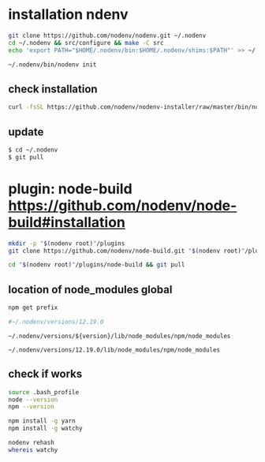 # installation ndenv


```bash
git clone https://github.com/nodenv/nodenv.git ~/.nodenv
cd ~/.nodenv && src/configure && make -C src
echo 'export PATH="$HOME/.nodenv/bin:$HOME/.nodenv/shims:$PATH"' >> ~/.bashrc

~/.nodenv/bin/nodenv init
```

## check installation

```bash
curl -fsSL https://github.com/nodenv/nodenv-installer/raw/master/bin/nodenv-doctor | bash
```

## update

```bash
$ cd ~/.nodenv
$ git pull
```

# plugin: node-build https://github.com/nodenv/node-build#installation

```bash
mkdir -p "$(nodenv root)"/plugins
git clone https://github.com/nodenv/node-build.git "$(nodenv root)"/plugins/node-build

cd "$(nodenv root)"/plugins/node-build && git pull
```



## location of node_modules global


```bash
npm get prefix

#~/.nodenv/versions/12.19.0
```


```
~/.nodenv/versions/${version}/lib/node_modules/npm/node_modules

~/.nodenv/versions/12.19.0/lib/node_modules/npm/node_modules
```


## check if works

```bash
source .bash_profile
node --version
npm --version
```



```bash
npm install -g yarn
npm install -g watchy

nodenv rehash
whereis watchy
```